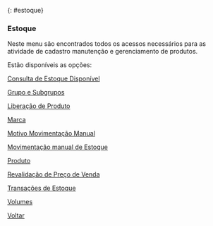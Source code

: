 

{: #estoque}

### Estoque

Neste menu são encontrados todos os acessos necessários para as atividade de cadastro manutenção e gerenciamento de produtos.



Estão disponíveis as opções:

[Consulta de Estoque Disponível](estoque_cosulta_estoque_disponivel.md#consultaestoque)

[Grupo e Subgrupos](estoque_grupo_subgrupo.md#grupoproduto)

[Liberação de Produto](estoque_liberacao_produto.md#liberacaoproduto)

[Marca](estoque_marca.md#marca)

[Motivo Movimentação Manual](estoque_motivo_movimentacao_manual.md#cadastro)

[Movimentação manual de Estoque](estoque_movimentacao_manual.md#movimentacaomanual)

[Produto]()

[Revalidação de Preço de Venda]()

[Transações de Estoque]()

[Volumes](estoque_volumes.md#volumes)



[Voltar](index.md)

